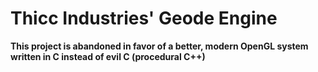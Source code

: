 
# Thicc Industries' Geode Engine
**This project is abandoned in favor of a better, modern OpenGL system written in C instead of evil C (procedural C++)**

